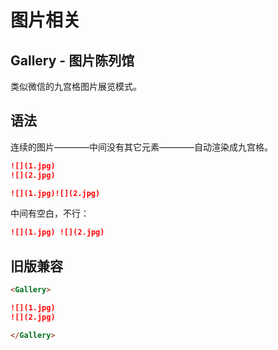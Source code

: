 # 图片相关

## Gallery - 图片陈列馆

类似微信的九宫格图片展览模式。

## 语法

连续的图片————中间没有其它元素————自动渲染成九宫格。

```md
![](1.jpg)
![](2.jpg)
```

```md
![](1.jpg)![](2.jpg)
```

中间有空白，不行：

```md
![](1.jpg) ![](2.jpg)
```

## 旧版兼容

```md
<Gallery>

![](1.jpg)
![](2.jpg)

</Gallery>
```
